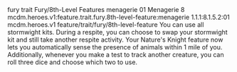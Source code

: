 <ability>
  <metadata>
    <class>fury</class>
    <feature_type>trait</feature_type>
    <file_dpath>Fury/8th-Level Features</file_dpath>
    <item_id>menagerie</item_id>
    <item_index>01</item_index>
    <item_name>Menagerie</item_name>
    <level>8</level>
    <scc>mcdm.heroes.v1:feature.trait.fury.8th-level-feature:menagerie</scc>
    <scdc>1.1.1:8.1.5.2:01</scdc>
    <source>mcdm.heroes.v1</source>
    <type>feature/trait/fury/8th-level-feature</type>
  </metadata>
  <effects>
    <effect type="mundane">You can use all stormwight kits. During a respite, you can choose to swap your stormwight kit and still take another respite activity. Your Nature&apos;s Knight feature now lets you automatically sense the presence of animals within 1 mile of you. Additionally, whenever you make a test to track another creature, you can roll three dice and choose which two to use.</effect>
  </effects>
</ability>

